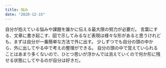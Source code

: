 ```yaml
---
title: 悩み
date: "2020-12-15"
---
```


自分が抱えている悩みや課題を誰かに伝える最大限の努力が必要だ。
言葉にする、文章に書き起こす、図で示してみるなど表現は様々な形があると思うけれども、まずは自分が一番簡単な方法で外に出す。
少しずつでも自分の頭の中から、外に出してやる中で考えの整理ができる。
自分の頭の中で覚えていられることはあまり多くないので、ひとつ思いが浮かんでは消えていくので何か形に残せる状態にしてやるのが自分は好きだ。
